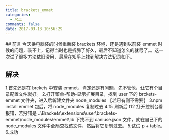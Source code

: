 ```yaml
---
title: brackets_emmet
categories:
  - 尺工
comments: false
date: 2017-03-13 10:56:29
---
```

<p></p>
<!-- more -->
## 前言 
今天换电脑装的时候重新装 brackets 环境，还是遇到以前装 emmet 时候的问题，装不上，记得当时也是折腾了好久，最后不知道怎么的就号了。。这一次试了很多方法依旧没用，最后在知乎上找到解决方法记录如下。

## 解决
1.首先还是在 brckets 中安装 emmet，肯定还是有问题，先不管他，让它有个目录配置文件就好。
2.打开菜单-帮助-显示扩展目录，找到 user 下的 brckets-emmet 文件夹，进入后新建文件夹 node_modules 【若已有则不需要】
3.npm install emmet 包后，将 node_modules 复制过去
4.f5 刷新后 f12 打开控制台看报错，若报错是 ..\Brackets\extensions\user\brackets-emmet\node_modules\emmet\lib 下找不到 caniuse.json 文件，就在自己下的 node_modules 文件中全局查找该文件，然后将它复制过去。
5.试试 p + table。
6.成功

